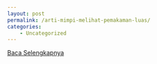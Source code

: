 ```yaml
---
layout: post
permalink: /arti-mimpi-melihat-pemakaman-luas/
categories:
    - Uncategorized
---
```


[Baca Selengkapnya](/09)